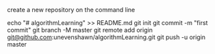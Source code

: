 
create a new repository on the command line

echo "# algorithmLearning" >> README.md
git init
git commit -m "first commit"
git branch -M master
git remote add origin git@github.com:unevenshawn/algorithmLearning.git
git push -u origin master